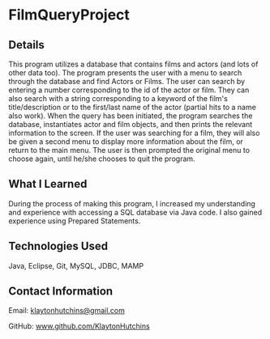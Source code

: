 # FilmQueryProject

## Details
This program utilizes a database that contains films and actors (and lots of other data too). The program presents the user with a menu to
search through the database and find Actors or Films. The user can search by entering a number corresponding to the id of the actor or
film. They can also search with a string corresponding to a keyword of the film's title/description or to the first/last name of the actor
(partial hits to a name also work). When the query has been initiated, the program searches the database, instantiates actor and film
objects, and then prints the relevant information to the screen. If the user was searching for a film, they will also be given a second
menu to display more information about the film, or return to the main menu. The user is then prompted the original menu to choose again,
until he/she chooses to quit the program.

## What I Learned
During the process of making this program, I increased my understanding and experience with accessing a SQL database via Java code. I also
gained experience using Prepared Statements.

## Technologies Used
Java, Eclipse, Git, MySQL, JDBC, MAMP

## Contact Information

Email:
klaytonhutchins@gmail.com

GitHub:
www.github.com/KlaytonHutchins